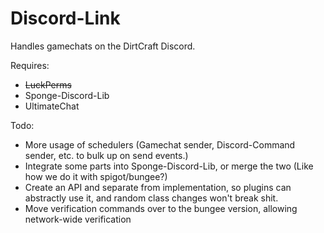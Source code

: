 # Discord-Link
Handles gamechats on the DirtCraft Discord.

Requires:
- ~~LuckPerms~~
- Sponge-Discord-Lib
- UltimateChat

Todo:
 - More usage of schedulers (Gamechat sender, Discord-Command sender, etc. to bulk up on send events.)
 - Integrate some parts into  Sponge-Discord-Lib, or merge the two (Like how we do it with spigot/bungee?)
 - Create an API and separate from implementation, so plugins can abstractly use it, and random class changes won't break shit.
 - Move verification commands over to the bungee version, allowing network-wide verification